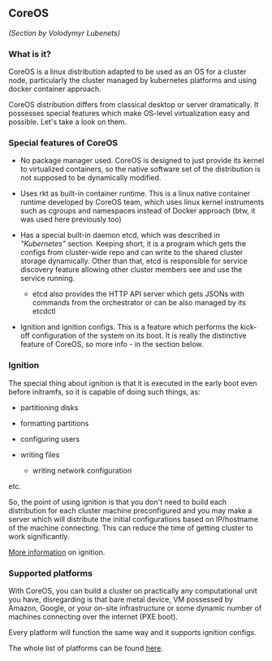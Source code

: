 ## CoreOS

_(Section by Volodymyr Lubenets)_

### What is it?

CoreOS is a linux distribution adapted to be used as an OS for a cluster node, particularly the cluster managed by kubernetes platforms and using docker
container approach.

CoreOS distribution differs from classical desktop or server dramatically. It possesses special features which make OS-level virtualization easy and 
possible. Let's take a look on them.

### Special features of CoreOS

* No package manager used. CoreOS is designed to just provide its kernel to virtualized containers, so the native software set of the distribution is not
supposed to be dynamically modified.
* Uses rkt as built-in container runtime. This is a linux native container runtime developed by CoreOS team, which uses linux kernel instruments such as cgroups and namespaces instead of Docker approach (btw, it was used here previously too)
* Has a special built-in daemon etcd, which was described in *"Kubernetes"* section. Keeping short, it is a program which gets the configs from cluster-wide 
repo and can write to the shared cluster storage dynamically. Other than that, etcd is responsible for service discovery feature allowing other cluster 
members see and use the service running.
  
  * etcd also provides the HTTP API server which gets JSONs with commands from the orchestrator or can be also managed by its etcdctl

* Ignition and ignition configs. This is a feature which performs the kick-off configuration of the system on its boot. It is really the distinctive feature 
of CoreOS, so more info - in the section below.

### Ignition

The special thing about ignition is that it is executed in the early boot even before initramfs, so it is capable of doing 
such things, as:

* partitioning disks
* formatting partitions
* configuring users
* writing files

  * writing network configuration

etc.

So, the point of using ignition is that you don't need to build each distribution for each cluster machine preconfigured and you may make a server which 
will distribute the initial configurations based on IP/hostname of the machine connecting. 
This can reduce the time of getting cluster to work significantly.

[More information](https://coreos.com/ignition/docs/latest/what-is-ignition.html) on ignition.

### Supported platforms

With CoreOS, you can build a cluster on practically any computational unit you have, disregarding is that bare metal device, VM possessed by Amazon, 
Google, or your on-site infrastructure or some dynamic number of machines connecting over the internet (PXE boot).

Every platform will function the same way and it supports ignition configs.

The whole list of platforms can be found [here](https://coreos.com/ignition/docs/0.12.1/supported-platforms.html).